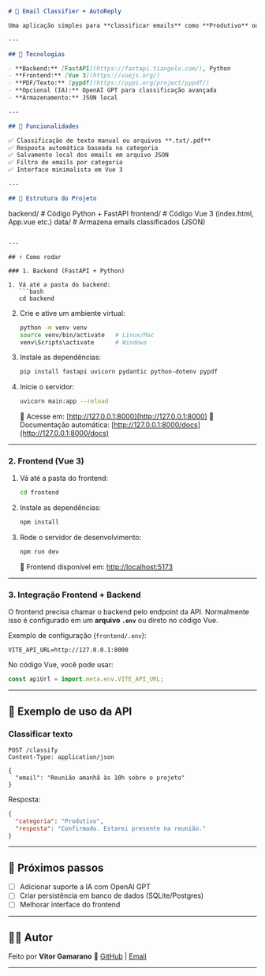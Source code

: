 

```markdown
# 📧 Email Classifier + AutoReply

Uma aplicação simples para **classificar emails** como **Produtivo** ou **Improdutivo** e gerar **respostas automáticas**.  

---

## 🚀 Tecnologias

- **Backend:** [FastAPI](https://fastapi.tiangolo.com/), Python
- **Frontend:** [Vue 3](https://vuejs.org/)
- **PDF/Texto:** [pypdf](https://pypi.org/project/pypdf/)
- **Opcional (IA):** OpenAI GPT para classificação avançada
- **Armazenamento:** JSON local

---

## 📌 Funcionalidades

✅ Classificação de texto manual ou arquivos **.txt/.pdf**  
✅ Resposta automática baseada na categoria  
✅ Salvamento local dos emails em arquivo JSON  
✅ Filtro de emails por categoria  
✅ Interface minimalista em Vue 3  

---

## 📂 Estrutura do Projeto

```

backend/       # Código Python + FastAPI
frontend/      # Código Vue 3 (index.html, App.vue etc.)
data/          # Armazena emails classificados (JSON)

````

---

## ⚡ Como rodar

### 1. Backend (FastAPI + Python)

1. Vá até a pasta do backend:
   ```bash
   cd backend
````

2. Crie e ative um ambiente virtual:

   ```bash
   python -m venv venv
   source venv/bin/activate   # Linux/Mac
   venv\Scripts\activate      # Windows
   ```

3. Instale as dependências:

   ```bash
   pip install fastapi uvicorn pydantic python-dotenv pypdf
   ```

4. Inicie o servidor:

   ```bash
   uvicorn main:app --reload
   ```

   🔗 Acesse em: [http://127.0.0.1:8000](http://127.0.0.1:8000)
   📄 Documentação automática: [http://127.0.0.1:8000/docs](http://127.0.0.1:8000/docs)

---

### 2. Frontend (Vue 3)

1. Vá até a pasta do frontend:

   ```bash
   cd frontend
   ```

2. Instale as dependências:

   ```bash
   npm install
   ```

3. Rode o servidor de desenvolvimento:

   ```bash
   npm run dev
   ```

   🔗 Frontend disponível em: [http://localhost:5173](http://localhost:5173)

---

### 3. Integração Frontend + Backend

O frontend precisa chamar o backend pelo endpoint da API.
Normalmente isso é configurado em um **arquivo `.env`** ou direto no código Vue.

Exemplo de configuração (`frontend/.env`):

```env
VITE_API_URL=http://127.0.0.1:8000
```

No código Vue, você pode usar:

```javascript
const apiUrl = import.meta.env.VITE_API_URL;
```

---

## 📝 Exemplo de uso da API

### Classificar texto

```http
POST /classify
Content-Type: application/json

{
  "email": "Reunião amanhã às 10h sobre o projeto"
}
```

Resposta:

```json
{
  "categoria": "Produtivo",
  "resposta": "Confirmado. Estarei presente na reunião."
}
```

---

## 📌 Próximos passos

* [ ] Adicionar suporte a IA com OpenAI GPT
* [ ] Criar persistência em banco de dados (SQLite/Postgres)
* [ ] Melhorar interface do frontend

---

## 👨‍💻 Autor

Feito por **Vitor Gamarano** 🚀
[GitHub](https://github.com/Vitor-S-G-C) | [Email](mailto:vitorgamarano1@gmail.com)

---


